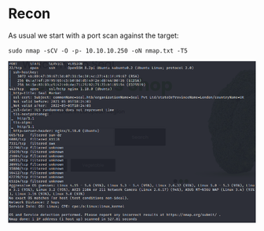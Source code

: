 # Recon
As usual we start with a port scan against the target:
```
sudo nmap -sCV -O -p- 10.10.10.250 -oN nmap.txt -T5
```
<img src="https://raw.githubusercontent.com/vbrunschot/Write-Ups/main/HackTheBox/Seal/assets/1.png">

